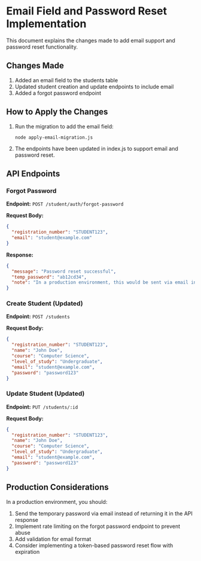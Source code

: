 # Email Field and Password Reset Implementation

This document explains the changes made to add email support and password reset functionality.

## Changes Made

1. Added an email field to the students table
2. Updated student creation and update endpoints to include email
3. Added a forgot password endpoint

## How to Apply the Changes

1. Run the migration to add the email field:
   ```
   node apply-email-migration.js
   ```

2. The endpoints have been updated in index.js to support email and password reset.

## API Endpoints

### Forgot Password

**Endpoint:** `POST /student/auth/forgot-password`

**Request Body:**
```json
{
  "registration_number": "STUDENT123",
  "email": "student@example.com"
}
```

**Response:**
```json
{
  "message": "Password reset successful",
  "temp_password": "ab12cd34",
  "note": "In a production environment, this would be sent via email instead of being returned in the response"
}
```

### Create Student (Updated)

**Endpoint:** `POST /students`

**Request Body:**
```json
{
  "registration_number": "STUDENT123",
  "name": "John Doe",
  "course": "Computer Science",
  "level_of_study": "Undergraduate",
  "email": "student@example.com",
  "password": "password123"
}
```

### Update Student (Updated)

**Endpoint:** `PUT /students/:id`

**Request Body:**
```json
{
  "registration_number": "STUDENT123",
  "name": "John Doe",
  "course": "Computer Science",
  "level_of_study": "Undergraduate",
  "email": "student@example.com",
  "password": "password123"
}
```

## Production Considerations

In a production environment, you should:

1. Send the temporary password via email instead of returning it in the API response
2. Implement rate limiting on the forgot password endpoint to prevent abuse
3. Add validation for email format
4. Consider implementing a token-based password reset flow with expiration